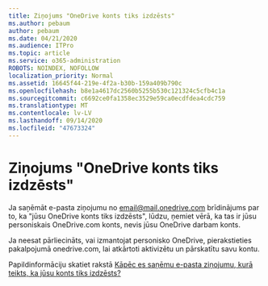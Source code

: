 ```yaml
---
title: Ziņojums "OneDrive konts tiks izdzēsts"
ms.author: pebaum
author: pebaum
ms.date: 04/21/2020
ms.audience: ITPro
ms.topic: article
ms.service: o365-administration
ROBOTS: NOINDEX, NOFOLLOW
localization_priority: Normal
ms.assetid: 16645f44-219e-4f2a-b30b-159a409b790c
ms.openlocfilehash: b8e1a4617dc2560b5255b530c121324c5cfb4c1a
ms.sourcegitcommit: c6692ce0fa1358ec3529e59ca0ecdfdea4cdc759
ms.translationtype: MT
ms.contentlocale: lv-LV
ms.lasthandoff: 09/14/2020
ms.locfileid: "47673324"
---
```

# <a name="onedrive-account-will-be-deleted-message"></a>Ziņojums "OneDrive konts tiks izdzēsts"

Ja saņēmāt e-pasta ziņojumu no email@mail.onedrive.com brīdinājums par to, ka "jūsu OneDrive konts tiks izdzēsts", lūdzu, ņemiet vērā, ka tas ir jūsu personiskais OneDrive.com konts, nevis jūsu OneDrive darbam konts. 
  
Ja neesat pārliecināts, vai izmantojat personisko OneDrive, pierakstieties pakalpojumā onedrive.com, lai atkārtoti aktivizētu un pārskatītu savu kontu.
  
Papildinformāciju skatiet rakstā [Kāpēc es saņēmu e-pasta ziņojumu, kurā teikts, ka jūsu konts tiks izdzēsts?](https://go.microsoft.com/fwlink/?linkid=2036151&amp;clcid=0x409)
  

